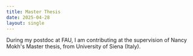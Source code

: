 ```yaml
---
title: Master Thesis 
date: 2025-04-28
layout: single
---
```

During my postdoc at FAU, I am contributing at the supervision of Nancy Mokh's Master thesis, from University of Siena (Italy). 
